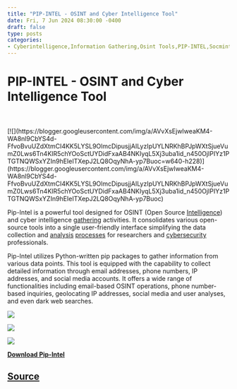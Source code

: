 ```yaml
---
title: "PIP-INTEL - OSINT and Cyber Intelligence Tool"
date: Fri, 7 Jun 2024 08:30:00 -0400
draft: false
type: posts
categories: 
- Cyberintelligence,Information Gathering,Osint Tools,PIP-INTEL,Socmint
---
```

# PIP-INTEL - OSINT and Cyber Intelligence Tool

<br/>

<br/>
[![](https://blogger.googleusercontent.com/img/a/AVvXsEjwIweaKM4-WA8nl9CbYS4d-FfvoBvuUZdXtmCI4KK5LYSL9OlmcDipusjjAILyzIpUYLNRKhBPJpWXtSjueVumZ0Lws6Tn4KIR5chYOoSctUYDidFxaAB4NKIyqL5Xj3uba1id_n450OjIPIYz1PTGTNQWSxYZIn9hEIeITXepJ2LQ8OqyNhA-yp7Buoc=w640-h228)](https://blogger.googleusercontent.com/img/a/AVvXsEjwIweaKM4-WA8nl9CbYS4d-FfvoBvuUZdXtmCI4KK5LYSL9OlmcDipusjjAILyzIpUYLNRKhBPJpWXtSjueVumZ0Lws6Tn4KIR5chYOoSctUYDidFxaAB4NKIyqL5Xj3uba1id_n450OjIPIYz1PTGTNQWSxYZIn9hEIeITXepJ2LQ8OqyNhA-yp7Buoc) 

  

Pip-Intel is a powerful tool designed for OSINT (Open Source [Intelligence](https://www.kitploit.com/search/label/Intelligence "Intelligence")) and cyber intelligence [gathering](https://www.kitploit.com/search/label/Gathering "gathering") activities. It consolidates various open-source tools into a single user-friendly interface simplifying the data collection and [analysis](https://www.kitploit.com/search/label/Analysis "analysis") [processes](https://www.kitploit.com/search/label/Processes "processes") for researchers and [cybersecurity](https://www.kitploit.com/search/label/Cybersecurity "cybersecurity") professionals.

Pip-Intel utilizes Python-written pip packages to gather information from various data points. This tool is equipped with the capability to collect detailed information through email addresses, phone numbers, IP addresses, and social media accounts. It offers a wide range of functionalities including email-based OSINT operations, phone number-based inquiries, geolocating IP addresses, social media and user analyses, and even dark web searches.

  

[![](https://blogger.googleusercontent.com/img/a/AVvXsEiPQRo43LBJ4SQ00n7icvcz0YeDYcI9dkXhext7Srh6oAhu4TfJq_KwuYdgnNNqAY9x2bL0I2ISMxbwQrxEsBgZqnFdNn5Z22x5lkh9FZakBkT3geedMP6gwL69fndJwVgLPcDvTYGRV9gmmOnk2M6iWBQoRFn8E_aPhMnBOGXvQFpyKwAK3dCQCgi7-HQ=w640-h530)](https://blogger.googleusercontent.com/img/a/AVvXsEiPQRo43LBJ4SQ00n7icvcz0YeDYcI9dkXhext7Srh6oAhu4TfJq_KwuYdgnNNqAY9x2bL0I2ISMxbwQrxEsBgZqnFdNn5Z22x5lkh9FZakBkT3geedMP6gwL69fndJwVgLPcDvTYGRV9gmmOnk2M6iWBQoRFn8E_aPhMnBOGXvQFpyKwAK3dCQCgi7-HQ)

[![](https://blogger.googleusercontent.com/img/a/AVvXsEiWwylbpVBTyhSrpsDW6sHeBiwBF9HsNaiNnwHueQn2lj4fQStpbgpEmp_GniHBb3pLca9O_2MKhGRTQ9fBxw1xFPHCVtF0-6ItqYCa-Ra1PcmZkv1FRchmH_UHKV9nPFUptlpqE6u_eNVkgSvBV-q-7RSydLH-z0rGLjx8czQFeP8T_JafmO9ZVqeZfcc=w640-h206)](https://blogger.googleusercontent.com/img/a/AVvXsEiWwylbpVBTyhSrpsDW6sHeBiwBF9HsNaiNnwHueQn2lj4fQStpbgpEmp_GniHBb3pLca9O_2MKhGRTQ9fBxw1xFPHCVtF0-6ItqYCa-Ra1PcmZkv1FRchmH_UHKV9nPFUptlpqE6u_eNVkgSvBV-q-7RSydLH-z0rGLjx8czQFeP8T_JafmO9ZVqeZfcc)

[![](https://blogger.googleusercontent.com/img/a/AVvXsEjaj4Wk6APp26SnsCReDL6syhQyPoE1Y6i6kcs6mlHlOsRd5g3wvTvGII2nRv-48kLLAvl1-myUOI12lItbLS75ycQaXDXxh50yj8NaslxLVaLzyq7bXAZRGBAJArVq7gBpFzNsP1Bv-fzAnqsFlVTDgvkAfR5dmYdEi_4HAME9dbbsM0eR0gWTnvFJcD4=w640-h392)](https://blogger.googleusercontent.com/img/a/AVvXsEjaj4Wk6APp26SnsCReDL6syhQyPoE1Y6i6kcs6mlHlOsRd5g3wvTvGII2nRv-48kLLAvl1-myUOI12lItbLS75ycQaXDXxh50yj8NaslxLVaLzyq7bXAZRGBAJArVq7gBpFzNsP1Bv-fzAnqsFlVTDgvkAfR5dmYdEi_4HAME9dbbsM0eR0gWTnvFJcD4)

  
  

**[Download Pip-Intel](https://github.com/emrekybs/Pip-Intel "Download Pip-Intel")**

[Source](http://www.kitploit.com/2024/06/pip-intel-osint-and-cyber-intelligence.html)
<br/>
---
